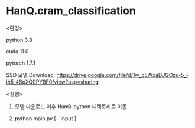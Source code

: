 # HanQ.cram_classification

<환경>

python 3.8

cuda 11.0

pytorch 1.7.1

SSD 모델 Download: https://drive.google.com/file/d/1w_c5WxaDJGOzu-5_-ih5_4SpXQ0PY8F0/view?usp=sharing

<실행>

1. 모델 다운로드 이후 HanQ-python 디렉토리로 이동

2. python main.py [--input <directory>]

